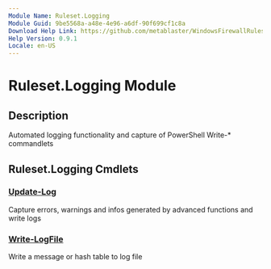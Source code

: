 ```yaml
---
Module Name: Ruleset.Logging
Module Guid: 9be5568a-a48e-4e96-a6df-90f699cf1c8a
Download Help Link: https://github.com/metablaster/WindowsFirewallRuleset/tree/master/Config/HelpContent/0.9.1
Help Version: 0.9.1
Locale: en-US
---
```


# Ruleset.Logging Module

## Description

Automated logging functionality and capture of PowerShell Write-* commandlets

## Ruleset.Logging Cmdlets

### [Update-Log](Update-Log.md)

Capture errors, warnings and infos generated by advanced functions and write logs

### [Write-LogFile](Write-LogFile.md)

Write a message or hash table to log file
